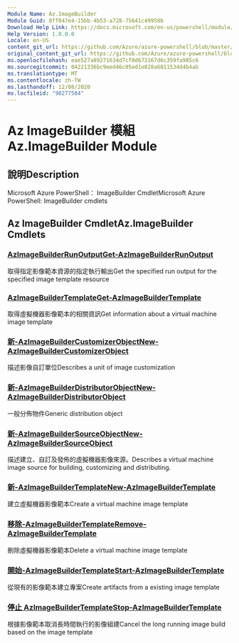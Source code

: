 ```yaml
---
Module Name: Az.ImageBuilder
Module Guid: 8ff047e4-15bb-4b53-a728-75641c49958b
Download Help Link: https://docs.microsoft.com/en-us/powershell/module/az.imagebuilder
Help Version: 1.0.0.0
Locale: en-US
content_git_url: https://github.com/Azure/azure-powershell/blob/master/src/ImageBuilder/help/Az.ImageBuilder.md
original_content_git_url: https://github.com/Azure/azure-powershell/blob/master/src/ImageBuilder/help/Az.ImageBuilder.md
ms.openlocfilehash: eae527a89271634d7cf0d673167d6c359fa985c6
ms.sourcegitcommit: 04221336bc9eed46c05ed1e828a6811534d4b4ab
ms.translationtype: MT
ms.contentlocale: zh-TW
ms.lasthandoff: 12/08/2020
ms.locfileid: "98277584"
---
```

# <span data-ttu-id="bafab-101">Az ImageBuilder 模組</span><span class="sxs-lookup"><span data-stu-id="bafab-101">Az.ImageBuilder Module</span></span>
## <span data-ttu-id="bafab-102">說明</span><span class="sxs-lookup"><span data-stu-id="bafab-102">Description</span></span>
<span data-ttu-id="bafab-103">Microsoft Azure PowerShell： ImageBuilder Cmdlet</span><span class="sxs-lookup"><span data-stu-id="bafab-103">Microsoft Azure PowerShell: ImageBuilder cmdlets</span></span>

## <span data-ttu-id="bafab-104">Az ImageBuilder Cmdlet</span><span class="sxs-lookup"><span data-stu-id="bafab-104">Az.ImageBuilder Cmdlets</span></span>
### [<span data-ttu-id="bafab-105">AzImageBuilderRunOutput</span><span class="sxs-lookup"><span data-stu-id="bafab-105">Get-AzImageBuilderRunOutput</span></span>](Get-AzImageBuilderRunOutput.md)
<span data-ttu-id="bafab-106">取得指定影像範本資源的指定執行輸出</span><span class="sxs-lookup"><span data-stu-id="bafab-106">Get the specified run output for the specified image template resource</span></span>

### [<span data-ttu-id="bafab-107">AzImageBuilderTemplate</span><span class="sxs-lookup"><span data-stu-id="bafab-107">Get-AzImageBuilderTemplate</span></span>](Get-AzImageBuilderTemplate.md)
<span data-ttu-id="bafab-108">取得虛擬機器影像範本的相關資訊</span><span class="sxs-lookup"><span data-stu-id="bafab-108">Get information about a virtual machine image template</span></span>

### [<span data-ttu-id="bafab-109">新-AzImageBuilderCustomizerObject</span><span class="sxs-lookup"><span data-stu-id="bafab-109">New-AzImageBuilderCustomizerObject</span></span>](New-AzImageBuilderCustomizerObject.md)
<span data-ttu-id="bafab-110">描述影像自訂單位</span><span class="sxs-lookup"><span data-stu-id="bafab-110">Describes a unit of image customization</span></span>

### [<span data-ttu-id="bafab-111">新-AzImageBuilderDistributorObject</span><span class="sxs-lookup"><span data-stu-id="bafab-111">New-AzImageBuilderDistributorObject</span></span>](New-AzImageBuilderDistributorObject.md)
<span data-ttu-id="bafab-112">一般分佈物件</span><span class="sxs-lookup"><span data-stu-id="bafab-112">Generic distribution object</span></span>

### [<span data-ttu-id="bafab-113">新-AzImageBuilderSourceObject</span><span class="sxs-lookup"><span data-stu-id="bafab-113">New-AzImageBuilderSourceObject</span></span>](New-AzImageBuilderSourceObject.md)
<span data-ttu-id="bafab-114">描述建立、自訂及發佈的虛擬機器影像來源。</span><span class="sxs-lookup"><span data-stu-id="bafab-114">Describes a virtual machine image source for building, customizing and distributing.</span></span>

### [<span data-ttu-id="bafab-115">新-AzImageBuilderTemplate</span><span class="sxs-lookup"><span data-stu-id="bafab-115">New-AzImageBuilderTemplate</span></span>](New-AzImageBuilderTemplate.md)
<span data-ttu-id="bafab-116">建立虛擬機器影像範本</span><span class="sxs-lookup"><span data-stu-id="bafab-116">Create a virtual machine image template</span></span>

### [<span data-ttu-id="bafab-117">移除-AzImageBuilderTemplate</span><span class="sxs-lookup"><span data-stu-id="bafab-117">Remove-AzImageBuilderTemplate</span></span>](Remove-AzImageBuilderTemplate.md)
<span data-ttu-id="bafab-118">刪除虛擬機器影像範本</span><span class="sxs-lookup"><span data-stu-id="bafab-118">Delete a virtual machine image template</span></span>

### [<span data-ttu-id="bafab-119">開始-AzImageBuilderTemplate</span><span class="sxs-lookup"><span data-stu-id="bafab-119">Start-AzImageBuilderTemplate</span></span>](Start-AzImageBuilderTemplate.md)
<span data-ttu-id="bafab-120">從現有的影像範本建立專案</span><span class="sxs-lookup"><span data-stu-id="bafab-120">Create artifacts from a existing image template</span></span>

### [<span data-ttu-id="bafab-121">停止 AzImageBuilderTemplate</span><span class="sxs-lookup"><span data-stu-id="bafab-121">Stop-AzImageBuilderTemplate</span></span>](Stop-AzImageBuilderTemplate.md)
<span data-ttu-id="bafab-122">根據影像範本取消長時間執行的影像組建</span><span class="sxs-lookup"><span data-stu-id="bafab-122">Cancel the long running image build based on the image template</span></span>

